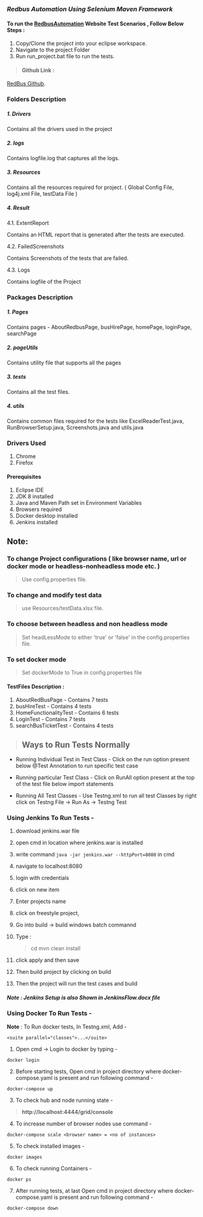 ### _Redbus Automation Using Selenium Maven Framework_
#### To run the [RedbusAutomation](https://www.redbus.in/) Website Test Scenarios , Follow Below Steps :

1. Copy/Clone the project into your eclipse workspace.
2. Navigate to the project Folder
3. Run run_project.bat file to run the tests.

> #### Github Link :
[RedBus Github](https://github.com/prak20/Redbus_QA_Project).
### Folders Description
##### 1. Drivers
Contains all the drivers used in the project
##### 2. logs
Contains logfile.log that captures all the logs.
##### 3. Resources
Contains all the resources required for project. ( Global Config File, log4j.xml File, testData File )
##### 4. Result
4.1. ExtentReport

Contains an HTML report that is generated after the tests are executed.

4.2. FailedScreenshots

Contains Screenshots of the tests that are failed.

4.3. Logs

Contains logfile of the Project

### Packages Description
##### 1. Pages
Contains pages - AboutRedbusPage, busHirePage, homePage, loginPage, searchPage
##### 2. pageUtils
Contains utility file that supports all the pages
##### 3. tests
Contains all the test files.
#####  4. utils
Contains common files required for the tests like ExcelReaderTest.java, RunBrowserSetup.java,  Screenshots.java and utils.java

### Drivers Used
1. Chrome
2. Firefox

#### Prerequisites
1. Eclipse IDE
2. JDK 8 installed
3. Java and Maven Path set in Environment Variables
3. Browsers required 
4. Docker desktop installed 
5. Jenkins installed

## Note:
### To change Project configurations ( like browser name, url or docker mode or headless-nonheadless mode etc. )
>  Use config.properties file.

### To change and modify test data 
>use Resources/testData.xlsx file.

### To choose between headless and non headless mode
>Set headLessMode to either 'true' or 'false' in the config.properties file.
 
### To set docker mode
>Set dockerMode to True in config.properties file


#### TestFiles Description :
1. AboutRedBusPage - Contains 7  tests
2. busHireTest - Contains 4  tests
3. HomeFunctionalityTest - Contains 6  tests
4. LoginTest - Contains 7  tests
5. searchBusTicketTest - Contains 4  tests

> ## Ways to Run Tests Normally

- Running Individual Test in Test Class - Click on the run option present below @Test Annotation to run specific test case

- Running particular Test Class - Click on RunAll option present at the top of the test file below import statements

- Running All Test Classes - Use Testng.xml to run all test Classes by right click on Testng File -> Run As -> Testng Test

### Using Jenkins To Run Tests - 
1. download jenkins.war file
2. open cmd in location where jenkins.war is installed 
3. write command `java -jar jenkins.war --httpPort=8080` in cmd 
4. navigate to localhost:8080
5. login with credentials
6. click on new item
7. Enter projects name
8. click on freestyle project, 
9. Go into build -> build windows batch commannd
10. Type :

	> cd <project path>
	> mvn clean install 
	
11. click apply and then save
12. Then build project by clicking on build
13. Then the project will run the test cases and build

##### Note : Jenkins Setup is also Shown in JenkinsFlow.docx file



### Using Docker To Run Tests - 


**Note** : To Run docker tests, In Testng.xml, Add - 
 
```
<suite parallel="classes">...</suite>
```
 
1. Open cmd -> Login to docker by typing -

`docker login`

2. Before starting tests, Open cmd in project directory where docker-compose.yaml is present and run following command - 

`docker-compose up`

3. To check hub and node running state -

> **http://localhost:4444/grid/console**
 
4. To increase number of browser nodes use command -

`docker-compose scale <browser name> = <no of instances>`

5. To check installed images - 

`docker images`

6. To check running Containers -

`docker ps`

7.  After running tests, at last Open cmd in project directory where docker-compose.yaml is present and run following command - 

`docker-compose down`






